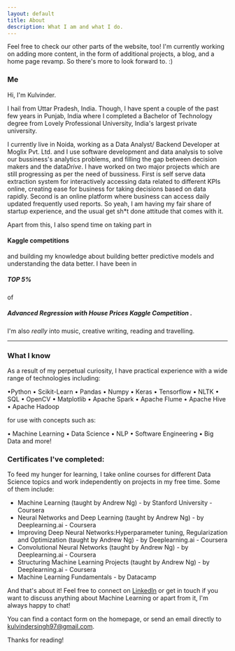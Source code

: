 ```yaml
---
layout: default
title: About
description: What I am and what I do.
---
```


<p class="message">
  Feel free to check our other parts of the website, too! I'm currently working on adding more content, in the form of additional projects, a blog, and a home page revamp. So there's more to look forward to. :)
</p>

### Me

Hi, I'm Kulvinder.

I hail from Uttar Pradesh, India. Though, I have spent a couple of the past few years in Punjab, India where I completed a Bachelor of  Technology degree from Lovely Professional University, India's largest private university.

I currently live in Noida, working as a Data Analyst/ Backend Developer at Moglix Pvt. Ltd. and I use software development and data analysis to solve our bussiness's analytics problems, and filling the gap between decision makers and the data*Drive*.
I have worked on two major projects which are still progressing as  per the need of bussiness.
First is self serve data extraction system for interactively accessing data related to different KPIs online, creating
ease for business for taking decisions based on data rapidly.
Second is an online platform where business can access daily updated frequently used reports.
So yeah, I am having my fair share of startup experience, and the usual get sh*t done attitude that comes with it.

Apart from this, I also spend time on taking part in 
#### Kaggle competitions 
and building my knowledge about building better predictive models and understanding the data better.
I have been in
##### TOP 5%  
of 
##### Advanced Regression with House Prices Kaggle Competition .



I'm also <em>really</em> into music, creative writing, reading and travelling. 

<hr>

### What I know

As a result of my perpetual curiosity, I have practical experience with a wide range of technologies including:

•Python 
• Scikit-Learn 
• Pandas 
• Numpy 
• Keras 
• Tensorflow 
• NLTK 
• SQL 
• OpenCV 
• Matplotlib 
• Apache Spark
• Apache Flume
• Apache Hive
• Apache Hadoop

for use with concepts such as:

• Machine Learning
• Data Science
• NLP
• Software Engineering
• Big Data and more!

### Certificates I've completed:

To feed my hunger for learning, I take online courses for different Data Science topics and work independently on projects in my free time. Some of them include:

* Machine Learning (taught by Andrew Ng) - by Stanford University - Coursera
* Neural Networks and Deep Learning (taught by Andrew Ng) - by Deeplearning.ai - Coursera
* Improving Deep Neural Networks:Hyperparameter tuning, Regularization
and Optimization (taught by Andrew Ng) - by Deeplearning.ai - Coursera
* Convolutional Neural Networks (taught by Andrew Ng) - by Deeplearning.ai - Coursera
* Structuring Machine Learning Projects (taught by Andrew Ng) - by Deeplearning.ai - Coursera
* Machine Learning Fundamentals - by Datacamp

And that's about it! Feel free to connect on [LinkedIn](https://www.linkedin.com/in/kulvinder-singh-821261128) or get in touch if you want to discuss anything about Machine Learning or apart from it, I'm always happy to chat!

You can find a contact form on the homepage, or send an email directly to <a href="mailto:kulvindersingh97@gmail.com">kulvindersingh97@gmail.com</a>.


Thanks for reading!

